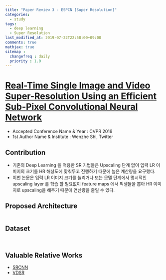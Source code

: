 ```yaml
---
title: "Paper Review 3 - ESPCN [Super Resolution]"
categories:
  - study
tags:
  - deep learning
  - Super Resolution
last_modified_at: 2019-07-22T22:58:00+09:00
comments: true
mathjax: true
sitemap :
  changefreq : daily
  priority : 1.0
---
```


# [Real-Time Single Image and Video Super-Resolution Using an Efficient Sub-Pixel Convolutional Neural Network](https://arxiv.org/pdf/1609.05158.pdf)

- Accepted Conference Name & Year : CVPR 2016
- 1st Author Name & Institute : Wenzhe Shi, Twitter

## Contribution

- 기존의 Deep Learning 을 적용한 SR 기법들은 Upscaling 단계 없이 입력 LR 이미지의 크기를 HR 해상도에 맞춰두고 진행하기 때문에 높은 계산량을 요구했다.
- 이번 논문은 입력 LR 이미지 크기를 늘리거나 또는 모델 단계에서 명시적인 upscaling layer 를 학습 할 필요없이 feature maps 에서 픽셀들을 뽑아 HR 이미지로 upscaling을 해주기 때문에 연산량을 줄일 수 있다.

## Proposed Architecture
<figure class="align-center">
  <img src="{{ site.url }}{{ site.baseurl }}/assets/post_images/2019-07-22-Paper-Review-3-ESPCN-Super-Resolution/Untitled-47cd65ff-bab1-4ca2-b49d-355a523ced61.png" alt="">
</figure> 

## Dataset
<figure class="align-center">
  <img src="{{ site.url }}{{ site.baseurl }}/assets/post_images/2019-07-22-Paper-Review-3-ESPCN-Super-Resolution/Untitled-f8c68178-5254-40b4-b61d-7fa0315579a4.png" alt="">
</figure> 
<figure class="align-center">
  <img src="{{ site.url }}{{ site.baseurl }}/assets/post_images/2019-07-22-Paper-Review-3-ESPCN-Super-Resolution/Untitled-bf44d50c-3fe0-4381-b8fb-48eed7adf6af.png" alt="">
</figure> 

## Valuable Relative Works

- [SRCNN](https://arxiv.org/pdf/1501.00092.pdf)
- [VDSR](https://arxiv.org/pdf/1511.04587v2.pdf)
